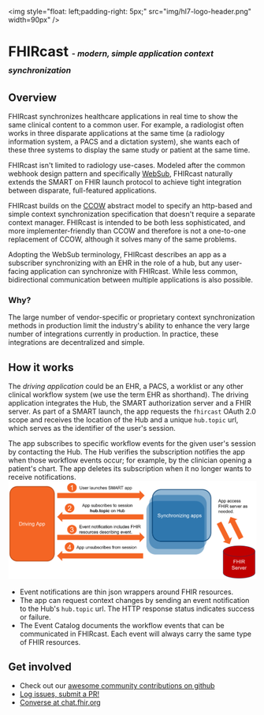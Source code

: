 <img style="float: left;padding-right: 5px;" src="img/hl7-logo-header.png" width=90px" />
# FHIRcast <span style="font-size: medium;">- _modern, simple application context synchronization_</span>

## Overview

FHIRcast synchronizes healthcare applications in real time to show the same clinical content to a common user. For example, a radiologist often works in three disparate applications at the same time (a radiology information system, a PACS and a dictation system), she wants each of these three systems to display the same study or patient at the same time. 

FHIRcast isn't limited to radiology use-cases. Modeled after the common webhook design pattern and specifically [WebSub](https://www.w3.org/TR/websub/), FHIRcast naturally extends the SMART on FHIR launch protocol to achieve tight integration between disparate, full-featured applications. 

FHIRcast builds on the [CCOW](https://www.hl7.org/implement/standards/product_brief.cfm?product_id=1) abstract model to specify an http-based and simple context synchronization specification that doesn't require a separate context manager. FHIRcast is intended to be both less sophisticated, and more implementer-friendly than CCOW and therefore is not a one-to-one replacement of CCOW, although it solves many of the same problems.

Adopting the WebSub terminology, FHIRcast describes an app as a subscriber synchronizing with an EHR in the role of a hub, but any user-facing application can synchronize with FHIRcast. While less common,  bidirectional communication between multiple applications is also possible.


### Why?
The large number of vendor-specific or proprietary context synchronization methods in production limit the industry's ability to enhance the very large number of integrations currently in production. In practice, these integrations are decentralized and simple. 

## How it works
The _driving application_ could be an EHR, a PACS, a worklist or any other clinical workflow system (we use the term EHR as shorthand). The driving application integrates the Hub, the SMART authorization server and a FHIR server. As part of a SMART launch, the app requests the `fhircast` OAuth 2.0 scope and receives the location of the Hub and a unique `hub.topic` url, which serves as the identifier of the user's session.

The app subscribes to specific workflow events for the given user's session by contacting the Hub. The Hub verifies the subscription notifies the app when those workflow events occur; for example, by the clinician opening a patient's chart. The app deletes its subscription when it no longer wants to receive notifications.
![FHIRcast overview](img/colorful%20overview%20diagram.png)

* Event notifications are thin json wrappers around FHIR resources.	
* The app can request context changes by sending an event notification to the Hub's `hub.topic` url. The HTTP response status indicates success or failure. 	
* The Event Catalog documents the workflow events that can be communicated in FHIRcast. Each event will always carry the same type of FHIR resources.

## Get involved
* Check out our [awesome community contributions on github](https://github.com/fhircast)
* [Log issues, submit a PR!](https://github.com/fhircast/docs)
* [Converse at chat.fhir.org](https://chat.fhir.org/#narrow/stream/subscriptions)


